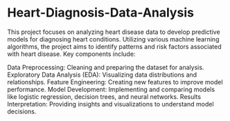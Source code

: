 # Heart-Diagnosis-Data-Analysis
This project focuses on analyzing heart disease data to develop predictive models for diagnosing heart conditions. Utilizing various machine learning algorithms, the project aims to identify patterns and risk factors associated with heart disease. Key components include:

Data Preprocessing: Cleaning and preparing the dataset for analysis.
Exploratory Data Analysis (EDA): Visualizing data distributions and relationships.
Feature Engineering: Creating new features to improve model performance.
Model Development: Implementing and comparing models like logistic regression, decision trees, and neural networks.
Results Interpretation: Providing insights and visualizations to understand model decisions.
